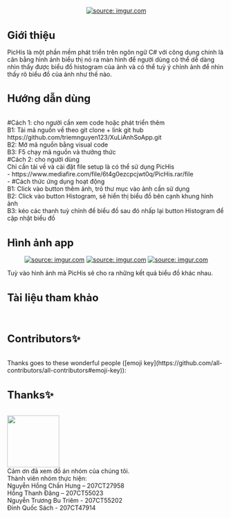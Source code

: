 
<p align="center">
  <a href="">
    <a href="https://imgur.com/TwrhDYF"><img src="https://i.imgur.com/TwrhDYF.png" title="source: imgur.com" /></a>
  </a>
</p>

<h1 style="font-size: 24px;">Giới thiệu</h1>
PicHis là một phần mềm phát triển trên ngôn ngữ C# với công dụng chính là cân bằng hình ảnh biểu thị nó ra màn hình để người dùng có thể dễ dàng nhìn thấy được biểu đồ histogram của ảnh và có thể tuỳ ý chỉnh ảnh để nhìn thấy rõ biểu đồ của ảnh như thế nào.
<br>
<h1 style="font-size: 24px;">Hướng dẫn dùng</h1>
<br>
#Cách 1: cho người cần xem code hoặc phát triển thêm
<br>
B1: Tải mã nguồn về theo git clone + link git hub https://github.com/triemnguyen123/XuLiAnhSoApp.git
<br>
B2: Mở mã nguồn bằng visual code 
<br>
B3: F5 chạy mã nguồn và thưởng thức
<br>
#Cách 2: cho người dùng
<br>
Chỉ cần tải về và cài đặt file setup là có thể sử dụng PicHis
<br>
- https://www.mediafire.com/file/6t4g0ezcpcjwt0q/PicHis.rar/file
<br>
- #Cách thức ứng dụng hoạt động
<br>
B1: Click vào button thêm ảnh, trỏ thư mục vào ảnh cần sử dụng
<br>
B2: Click vào button Histogram, sẽ hiển thị biểu đồ bên cạnh khung hình ảnh
<br>
B3: kéo các thanh tuỳ chỉnh để biểu đồ sau đó nhấp lại button Histogram để cập nhật biểu đồ
<br>
<h1 style="font-size: 24px;">Hình ảnh app</h1>
<p align="center">
  <a href="">
    <a href="https://imgur.com/XNzAC6r"><img src="https://i.imgur.com/XNzAC6r.png" title="source: imgur.com" /></a>
    <a href="https://imgur.com/mXYH9Qc"><img src="https://i.imgur.com/mXYH9Qc.png" title="source: imgur.com" /></a>
    <a href="https://imgur.com/zCexS8g"><img src="https://i.imgur.com/zCexS8g.png" title="source: imgur.com" /></a>
  </a>
</p>
Tuỳ vào hình ảnh mà PicHis sẽ cho ra những kết quả biểu đồ khác nhau.
<br>
<h1 style="font-size: 24px;">Tài liệu tham khảo</h1>


<br>
<h1 style="font-size: 24px;">Contributors✨ </h1>
<br>
Thanks goes to these wonderful people
([emoji key](https://github.com/all-contributors/all-contributors#emoji-key)):

<!-- ALL-CONTRIBUTORS-LIST:START - Do not remove or modify this section -->
<!-- prettier-ignore-start -->
<!-- markdownlint-disable -->


<!-- markdownlint-enable -->
<!-- prettier-ignore-end -->

<!-- ALL-CONTRIBUTORS-LIST:END -->
<br>
<h1 style="font-size: 24px;">Thanks✨ </h1>
<br>
<a href="https://www.chromaticqa.com/"><img src="https://cdn-images-1.medium.com/letterbox/147/36/50/50/1*oHHjTjInDOBxIuYHDY2gFA.png?source=logoAvatar-d7276495b101---37816ec27d7a" width="120"/></a>
<br>
Cảm ơn đã xem đồ án nhóm của chúng tôi.
<br>
Thành viên nhóm thực hiện: 
<br>
Nguyễn Hồng Chấn Hưng – 207CT27958
<br>
Hồng Thanh Đăng – 207CT55023
<br>
Nguyễn Trương Bu Triêm - 207CT55202
<br>
Đinh Quốc Sách - 207CT47914
<br>


